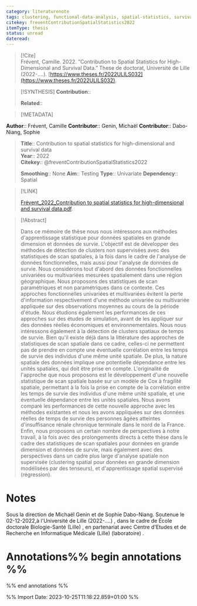 ```yaml
---
category: literaturenote
tags: clustering, functional-data-analysis, spatial-statistics, survival-analysis
citekey: freventContributionSpatialStatistics2022
itemType: thesis
status: unread  
dateread:  
---
```


> [!Cite]  
> Frévent, Camille. 2022. “Contribution to Spatial Statistics for High-Dimensional and Survival Data.” These de doctorat, Université de Lille (2022-....). [https://www.theses.fr/2022ULILS032](https://www.theses.fr/2022ULILS032).

> [!SYNTHESIS] 
>**Contribution**::
>
>**Related**:: 
>

> [!METADATA]  
>
**Author**:: Frévent, Camille
**Contributor**:: Genin, Michaël
**Contributor**:: Dabo-Niang, Sophie<br>
> **Title**:: Contribution to spatial statistics for high-dimensional and survival data    
> **Year**:: 2022     
> **Citekey**:: @freventContributionSpatialStatistics2022    
>    
>    
>  **Smoothing**:: None
>**Aim**:: Testing
>**Type**:: Univariate
>**Dependency**:: Spatial
>    


> [!LINK] 
>
> [Frévent_2022_Contribution to spatial statistics for high-dimensional and survival data.pdf](file:///Users/steven/Library/CloudStorage/GoogleDrive-steven.golovkine@ul.ie/My%20Drive/bibliography/Université%20de%20Lille%20(2022-....)/2022/Frévent_2022_Contribution%20to%20spatial%20statistics%20for%20high-dimensional%20and%20survival%20data.pdf).

>[!Abstract]
>
>Dans ce mémoire de thèse nous nous intéressons aux méthodes d'apprentissage statistique pour données spatiales en grande dimension et données de survie. L'objectif est de développer des méthodes de détection de clusters non supervisées avec des statistiques de scan spatiales, à la fois dans le cadre de l'analyse de données fonctionnelles, mais aussi pour l'analyse de données de survie. Nous considérons tout d'abord des données fonctionnelles univariées ou multivariées mesurées spatialement dans une région géographique. Nous proposons des statistiques de scan paramétriques et non paramétriques dans ce contexte. Ces approches fonctionnelles univariées et multivariées évitent la perte d'information respectivement d'une méthode univariée ou multivariée appliquée sur des observations moyennes au cours de la période d'étude. Nous étudions également les performances de ces approches sur des études de simulation, avant de les appliquer sur des données réelles économiques et environnementales. Nous nous intéressons également à la détection de clusters spatiaux de temps de survie. Bien qu'il existe déjà dans la littérature des approches de statistiques de scan spatiale dans ce cadre, celles-ci ne permettent pas de prendre en compte une éventuelle corrélation entre les temps de survie des individus d'une même unité spatiale. De plus, la nature spatiale des données implique une potentielle dépendance entre les unités spatiales, qui doit être prise en compte. L'originalité de l'approche que nous proposons est le développement d'une nouvelle statistique de scan spatiale basée sur un modèle de Cox à fragilité spatiale, permettant à la fois la prise en compte de la corrélation entre les temps de survie des individus d'une même unité spatiale, et une éventuelle dépendance entre les unités spatiales. Nous avons comparé les performances de cette nouvelle approche avec les méthodes existantes et nous les avons appliquées sur des données réelles de temps de survie des personnes âgées atteintes d'insuffisance rénale chronique terminale dans le nord de la France. Enfin, nous proposons un certain nombre de perspectives à notre travail, à la fois avec des prolongements directs à cette thèse dans le cadre des statistiques de scan spatiales pour données en grande dimension et données de survie, mais également avec des perspectives dans un cadre plus large d'analyse spatiale non supervisée (clustering spatial pour données en grande dimension modélisées par des tenseurs), et d'apprentissage spatial supervisé (régression).
>>


# Notes
Sous la direction de Michaël Genin et de Sophie Dabo-Niang. Soutenue le 02-12-2022,à l'Université de Lille (2022-....) , dans le cadre de École doctorale Biologie-Santé (Lille) , en partenariat avec Centre d'Etudes et de Recherche en Informatique Médicale (Lille) (laboratoire) .<br>
# Annotations%% begin annotations %%  
 
  
%% end annotations %%

%% Import Date: 2023-10-25T11:18:22.859+01:00 %%
